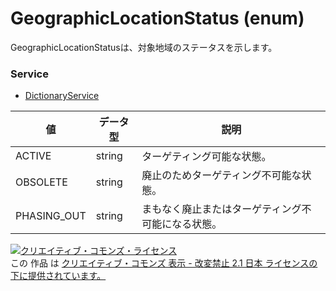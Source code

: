 # GeographicLocationStatus (enum)
GeographicLocationStatusは、対象地域のステータスを示します。
### Service
+ [DictionaryService](../services/DictionaryService.md)

| 値 | データ型 | 説明 | 
|---|---|---|
| ACTIVE| string| ターゲティング可能な状態。 |
| OBSOLETE| string| 廃止のためターゲティング不可能な状態。 |
| PHASING_OUT| string| まもなく廃止またはターゲティング不可能になる状態。 |
<a rel="license" href="http://creativecommons.org/licenses/by-nd/2.1/jp/"><img alt="クリエイティブ・コモンズ・ライセンス" style="border-width:0" src="https://i.creativecommons.org/l/by-nd/2.1/jp/88x31.png" /></a><br />この 作品 は <a rel="license" href="http://creativecommons.org/licenses/by-nd/2.1/jp/">クリエイティブ・コモンズ 表示 - 改変禁止 2.1 日本 ライセンスの下に提供されています。</a>
